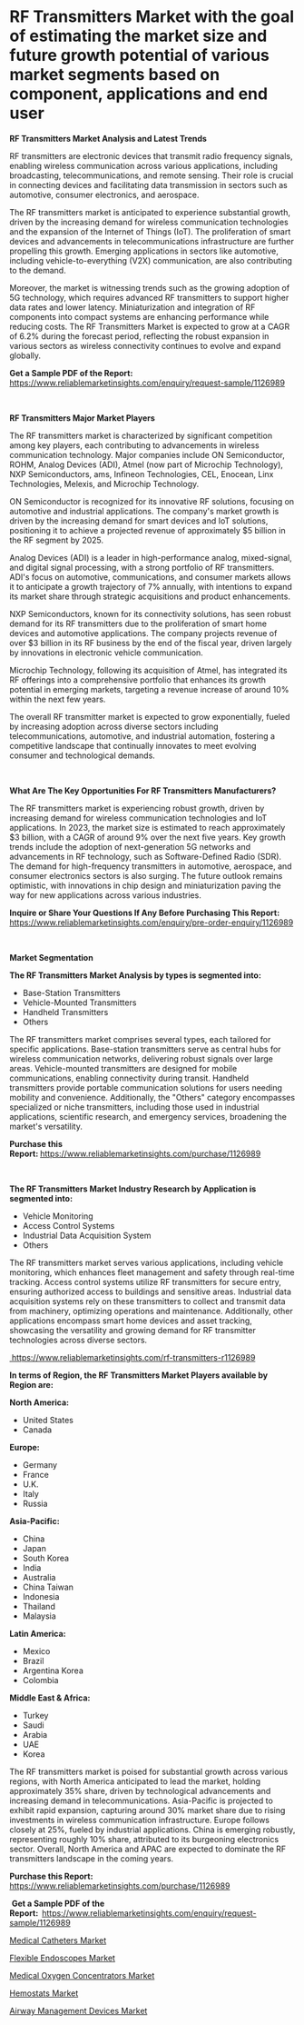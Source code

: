 <p><h1>RF Transmitters Market with the goal of estimating the market size and future growth potential of various market segments based on component, applications and end user</h1></p><p><strong>RF Transmitters Market Analysis and Latest Trends</strong></p>
<p><p>RF transmitters are electronic devices that transmit radio frequency signals, enabling wireless communication across various applications, including broadcasting, telecommunications, and remote sensing. Their role is crucial in connecting devices and facilitating data transmission in sectors such as automotive, consumer electronics, and aerospace.</p><p>The RF transmitters market is anticipated to experience substantial growth, driven by the increasing demand for wireless communication technologies and the expansion of the Internet of Things (IoT). The proliferation of smart devices and advancements in telecommunications infrastructure are further propelling this growth. Emerging applications in sectors like automotive, including vehicle-to-everything (V2X) communication, are also contributing to the demand.</p><p>Moreover, the market is witnessing trends such as the growing adoption of 5G technology, which requires advanced RF transmitters to support higher data rates and lower latency. Miniaturization and integration of RF components into compact systems are enhancing performance while reducing costs. The RF Transmitters Market is expected to grow at a CAGR of 6.2% during the forecast period, reflecting the robust expansion in various sectors as wireless connectivity continues to evolve and expand globally.</p></p>
<p><strong>Get a Sample PDF of the Report:&nbsp;</strong> <a href="https://www.reliablemarketinsights.com/enquiry/request-sample/1126989?utm_campaign=2956&utm_medium=2&utm_source=Github&utm_content=ia&utm_term=06042025&utm_id=rf-transmitters">https://www.reliablemarketinsights.com/enquiry/request-sample/1126989</a></p>
<p>&nbsp;</p>
<p><strong>RF Transmitters Major Market Players</strong></p>
<p><p>The RF transmitters market is characterized by significant competition among key players, each contributing to advancements in wireless communication technology. Major companies include ON Semiconductor, ROHM, Analog Devices (ADI), Atmel (now part of Microchip Technology), NXP Semiconductors, ams, Infineon Technologies, CEL, Enocean, Linx Technologies, Melexis, and Microchip Technology.</p><p>ON Semiconductor is recognized for its innovative RF solutions, focusing on automotive and industrial applications. The company's market growth is driven by the increasing demand for smart devices and IoT solutions, positioning it to achieve a projected revenue of approximately $5 billion in the RF segment by 2025.</p><p>Analog Devices (ADI) is a leader in high-performance analog, mixed-signal, and digital signal processing, with a strong portfolio of RF transmitters. ADI's focus on automotive, communications, and consumer markets allows it to anticipate a growth trajectory of 7% annually, with intentions to expand its market share through strategic acquisitions and product enhancements.</p><p>NXP Semiconductors, known for its connectivity solutions, has seen robust demand for its RF transmitters due to the proliferation of smart home devices and automotive applications. The company projects revenue of over $3 billion in its RF business by the end of the fiscal year, driven largely by innovations in electronic vehicle communication.</p><p>Microchip Technology, following its acquisition of Atmel, has integrated its RF offerings into a comprehensive portfolio that enhances its growth potential in emerging markets, targeting a revenue increase of around 10% within the next few years.</p><p>The overall RF transmitter market is expected to grow exponentially, fueled by increasing adoption across diverse sectors including telecommunications, automotive, and industrial automation, fostering a competitive landscape that continually innovates to meet evolving consumer and technological demands.</p></p>
<p>&nbsp;</p>
<p><strong>What Are The Key Opportunities For RF Transmitters Manufacturers?</strong></p>
<p><p>The RF transmitters market is experiencing robust growth, driven by increasing demand for wireless communication technologies and IoT applications. In 2023, the market size is estimated to reach approximately $3 billion, with a CAGR of around 9% over the next five years. Key growth trends include the adoption of next-generation 5G networks and advancements in RF technology, such as Software-Defined Radio (SDR). The demand for high-frequency transmitters in automotive, aerospace, and consumer electronics sectors is also surging. The future outlook remains optimistic, with innovations in chip design and miniaturization paving the way for new applications across various industries.</p></p>
<p><strong>Inquire or Share Your Questions If Any Before Purchasing This Report:</strong> <a href="https://www.reliablemarketinsights.com/enquiry/pre-order-enquiry/1126989?utm_campaign=2956&utm_medium=2&utm_source=Github&utm_content=ia&utm_term=06042025&utm_id=rf-transmitters">https://www.reliablemarketinsights.com/enquiry/pre-order-enquiry/1126989</a></p>
<p>&nbsp;</p>
<p><strong>Market Segmentation</strong></p>
<p><strong>The RF Transmitters Market Analysis by types is segmented into:</strong></p>
<p><ul><li>Base-Station Transmitters</li><li>Vehicle-Mounted Transmitters</li><li>Handheld Transmitters</li><li>Others</li></ul></p>
<p><p>The RF transmitters market comprises several types, each tailored for specific applications. Base-station transmitters serve as central hubs for wireless communication networks, delivering robust signals over large areas. Vehicle-mounted transmitters are designed for mobile communications, enabling connectivity during transit. Handheld transmitters provide portable communication solutions for users needing mobility and convenience. Additionally, the "Others" category encompasses specialized or niche transmitters, including those used in industrial applications, scientific research, and emergency services, broadening the market's versatility.</p></p>
<p><strong>Purchase this Report:&nbsp;</strong><a href="https://www.reliablemarketinsights.com/purchase/1126989?utm_campaign=2956&utm_medium=2&utm_source=Github&utm_content=ia&utm_term=06042025&utm_id=rf-transmitters">https://www.reliablemarketinsights.com/purchase/1126989</a></p>
<p>&nbsp;</p>
<p><strong>The RF Transmitters Market Industry Research by Application is segmented into:</strong></p>
<p><ul><li>Vehicle Monitoring</li><li>Access Control Systems</li><li>Industrial Data Acquisition System</li><li>Others</li></ul></p>
<p><p>The RF transmitters market serves various applications, including vehicle monitoring, which enhances fleet management and safety through real-time tracking. Access control systems utilize RF transmitters for secure entry, ensuring authorized access to buildings and sensitive areas. Industrial data acquisition systems rely on these transmitters to collect and transmit data from machinery, optimizing operations and maintenance. Additionally, other applications encompass smart home devices and asset tracking, showcasing the versatility and growing demand for RF transmitter technologies across diverse sectors.</p></p>
<p><a href="https://www.reliablemarketinsights.com/rf-transmitters-r1126989?utm_campaign=2956&utm_medium=2&utm_source=Github&utm_content=ia&utm_term=06042025&utm_id=rf-transmitters">&nbsp;https://www.reliablemarketinsights.com/rf-transmitters-r1126989</a></p>
<p><strong>In terms of Region, the RF Transmitters Market Players available by Region are:</strong></p>
<p>
    <p> <strong> North America: </strong>
        <ul>
            <li>United States</li>
            <li>Canada</li>
        </ul>
        </p> 
    <p> <strong> Europe: </strong>
        <ul>
            <li>Germany</li>
            <li>France</li>
            <li>U.K.</li>
            <li>Italy</li>
            <li>Russia</li>
        </ul>
        </p> 
    <p> <strong> Asia-Pacific: </strong>
        <ul>
            <li>China</li>
            <li>Japan</li>
            <li>South Korea</li>
            <li>India</li>
            <li>Australia</li>
            <li>China Taiwan</li>
            <li>Indonesia</li>
            <li>Thailand</li>
            <li>Malaysia</li>
        </ul>
        </p> 
    <p> <strong> Latin America: </strong>
        <ul>
            <li>Mexico</li>
            <li>Brazil</li>
            <li>Argentina Korea</li>
            <li>Colombia</li>
        </ul>
        </p> 
    <p> <strong> Middle East & Africa: </strong>
        <ul>
            <li>Turkey</li>
            <li>Saudi</li>
            <li>Arabia</li>
            <li>UAE</li>
            <li>Korea</li>
        </ul>
    </p>
    </p>
<p><p>The RF transmitters market is poised for substantial growth across various regions, with North America anticipated to lead the market, holding approximately 35% share, driven by technological advancements and increasing demand in telecommunications. Asia-Pacific is projected to exhibit rapid expansion, capturing around 30% market share due to rising investments in wireless communication infrastructure. Europe follows closely at 25%, fueled by industrial applications. China is emerging robustly, representing roughly 10% share, attributed to its burgeoning electronics sector. Overall, North America and APAC are expected to dominate the RF transmitters landscape in the coming years.</p></p>
<p><strong>Purchase this Report: </strong><a href="https://www.reliablemarketinsights.com/purchase/1126989?utm_campaign=2956&utm_medium=2&utm_source=Github&utm_content=ia&utm_term=06042025&utm_id=rf-transmitters">https://www.reliablemarketinsights.com/purchase/1126989</a></p>
<p>&nbsp;<strong>Get a Sample PDF of the Report:&nbsp;&nbsp;</strong><a href="https://www.reliablemarketinsights.com/enquiry/request-sample/1126989?utm_campaign=2956&utm_medium=2&utm_source=Github&utm_content=ia&utm_term=06042025&utm_id=rf-transmitters">https://www.reliablemarketinsights.com/enquiry/request-sample/1126989</a></p>
<p><strong></strong></p>
<p><p><a href="https://www.linkedin.com/pulse/medical-catheters-market-analysis-anticipated-125-cagr-gdicc?utm_campaign=2956&utm_medium=2&utm_source=Github&utm_content=ia&utm_term=06042025&utm_id=rf-transmitters">Medical Catheters Market</a></p><p><a href="https://www.linkedin.com/pulse/unveiling-flexible-endoscopes-market-drivers-projected-123-cagr-wwarc?utm_campaign=2956&utm_medium=2&utm_source=Github&utm_content=ia&utm_term=06042025&utm_id=rf-transmitters">Flexible Endoscopes Market</a></p><p><a href="https://www.linkedin.com/pulse/emerging-trends-medical-oxygen-concentrators-market-detailed-szihc?utm_campaign=2956&utm_medium=2&utm_source=Github&utm_content=ia&utm_term=06042025&utm_id=rf-transmitters">Medical Oxygen Concentrators Market</a></p><p><a href="https://www.linkedin.com/pulse/research-examination-onthe-hemostats-marketsize-share-projected-robpc?utm_campaign=2956&utm_medium=2&utm_source=Github&utm_content=ia&utm_term=06042025&utm_id=rf-transmitters">Hemostats Market</a></p><p><a href="https://www.linkedin.com/pulse/airway-management-devices-market-size-insights-types-share-m0bnc?utm_campaign=2956&utm_medium=2&utm_source=Github&utm_content=ia&utm_term=06042025&utm_id=rf-transmitters">Airway Management Devices Market</a></p></p>